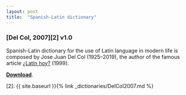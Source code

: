 ```yaml
---
layout: post
title:  "Spanish-Latin dictionary"
---
```


### [Del Col, 2007][2] v1.0

Spanish-Latin dictionary for the use of Latin language in modern life is composed by Jose Juan Del Col (1925–2019), the author of the famous article [¿Latín hoy?](http://www.culturaclasica.com/lingualatina/latin_hoy.pdf) (1999).

[**Download**][1].

[1]: https://github.com/nikita-moor/latin-dictionary/releases/tag/2019-09-12
[2]: {{ site.baseurl }}{% link _dictionaries/DelCol2007.md %}
